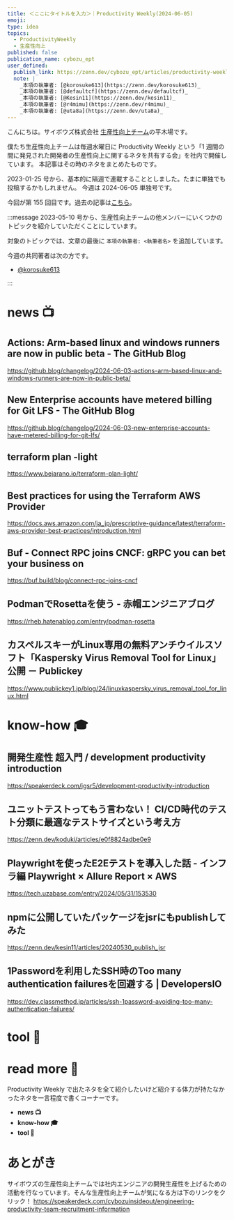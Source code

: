 ```yaml
---
title: ＜ここにタイトルを入力＞｜Productivity Weekly(2024-06-05)
emoji: 
type: idea
topics:
  - ProductivityWeekly
  - 生産性向上
published: false
publication_name: cybozu_ept
user_defined: 
  publish_link: https://zenn.dev/cybozu_ept/articles/productivity-weekly-20240605
  note: |
    _本項の執筆者: [@korosuke613](https://zenn.dev/korosuke613)_
    _本項の執筆者: [@defaultcf](https://zenn.dev/defaultcf)_
    _本項の執筆者: [@Kesin11](https://zenn.dev/kesin11)_
    _本項の執筆者: [@r4mimu](https://zenn.dev/r4mimu)_
    _本項の執筆者: [@uta8a](https://zenn.dev/uta8a)_
---
```


こんにちは。サイボウズ株式会社 [生産性向上チーム](https://note.com/cybozu_dev/n/n1c1b44bf72f6)の平木場です。

僕たち生産性向上チームは毎週水曜日に Productivity Weekly という「1 週間の間に発見された開発者の生産性向上に関するネタを共有する会」を社内で開催しています。
本記事はその時のネタをまとめたものです。


2023-01-25 号から、基本的に隔週で連載することとしました。たまに単独でも投稿するかもしれません。
今週は 2024-06-05 単独号です。

今回が第 155 回目です。過去の記事は[こちら](https://zenn.dev/topics/productivityweekly?order=latest)。

:::message
2023-05-10 号から、生産性向上チームの他メンバーにいくつかのトピックを紹介していただくことにしています。

対象のトピックでは、文章の最後に `本項の執筆者: <執筆者名>` を追加しています。

今週の共同著者は次の方です。
- [@korosuke613](https://zenn.dev/korosuke613)
<!-- - [@defaultcf](https://zenn.dev/defaultcf) -->
<!-- - [@Kesin11](https://zenn.dev/kesin11) -->
<!-- - [@r4mimu](https://zenn.dev/r4mimu) -->
<!-- - [@uta8a](https://zenn.dev/uta8a) -->

:::

# news 📺

## Actions: Arm-based linux and windows runners are now in public beta - The GitHub Blog
https://github.blog/changelog/2024-06-03-actions-arm-based-linux-and-windows-runners-are-now-in-public-beta/

## New Enterprise accounts have metered billing for Git LFS - The GitHub Blog
https://github.blog/changelog/2024-06-03-new-enterprise-accounts-have-metered-billing-for-git-lfs/

## terraform plan -light
https://www.bejarano.io/terraform-plan-light/

## Best practices for using the Terraform AWS Provider
https://docs.aws.amazon.com/ja_jp/prescriptive-guidance/latest/terraform-aws-provider-best-practices/introduction.html

## Buf - Connect RPC joins CNCF: gRPC you can bet your business on
https://buf.build/blog/connect-rpc-joins-cncf

## PodmanでRosettaを使う - 赤帽エンジニアブログ
https://rheb.hatenablog.com/entry/podman-rosetta

## カスペルスキーがLinux専用の無料アンチウイルスソフト「Kaspersky Virus Removal Tool for Linux」公開 － Publickey
https://www.publickey1.jp/blog/24/linuxkaspersky_virus_removal_tool_for_linux.html

# know-how 🎓

## 開発生産性 超入門 / development productivity introduction
https://speakerdeck.com/igsr5/development-productivity-introduction

## ユニットテストってもう言わない！ CI/CD時代のテスト分類に最適なテストサイズという考え方
https://zenn.dev/koduki/articles/e0f8824adbe0e9

## Playwrightを使ったE2Eテストを導入した話 - インフラ編 Playwright × Allure Report × AWS
https://tech.uzabase.com/entry/2024/05/31/153530

## npmに公開していたパッケージをjsrにもpublishしてみた
https://zenn.dev/kesin11/articles/20240530_publish_jsr

## 1Passwordを利用したSSH時のToo many authentication failuresを回避する | DevelopersIO
https://dev.classmethod.jp/articles/ssh-1password-avoiding-too-many-authentication-failures/

# tool 🔨

# read more 🍘
Productivity Weekly で出たネタを全て紹介したいけど紹介する体力が持たなかったネタを一言程度で書くコーナーです。

- **news 📺**
- **know-how 🎓**
- **tool 🔨**

# あとがき


サイボウズの生産性向上チームでは社内エンジニアの開発生産性を上げるための活動を行なっています。そんな生産性向上チームが気になる方は下のリンクをクリック！
https://speakerdeck.com/cybozuinsideout/engineering-productivity-team-recruitment-information

<!-- :::message すみません、今週もおまけはお休みです...:::-->

<!-- ## omake 🃏: -->
<!-- 今週のおまけです。-->

